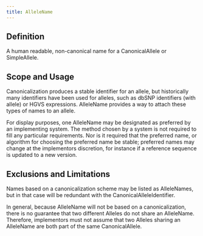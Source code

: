 ```yaml
---
title: AlleleName
---
```


Definition
----------

A human readable, non-canonical name for a CanonicalAllele or SimpleAllele.

Scope and Usage
---------------

Canonicalization produces a stable identifier for an allele, but historically many identifiers have been used for alleles, such as dbSNP identifiers (with allele) or HGVS expressions.  AlleleName provides a way to attach these types of names to an allele.

For display purposes, one AlleleName may be designated as preferred by an implementing system.  The method chosen by a system is not required to fill any particular requirements.  Nor is it required that the preferred name, or algorithm for choosing the preferred name be stable; preferred names may change at the implementors discretion, for instance if a reference sequence is updated to a new version.


Exclusions and Limitations
--------------------------

Names based on a canonicalization scheme may be listed as AlleleNames, but in that case will be redundant with the CanonicalAlleleIdentifier.

In general, because AlleleName will not be based on a canonicalization, there is no guarantee that two different Alleles do not share an AlleleName. Therefore, implementors must not assume that two Alleles sharing an AlleleName are both part of the same CanonicalAllele.
